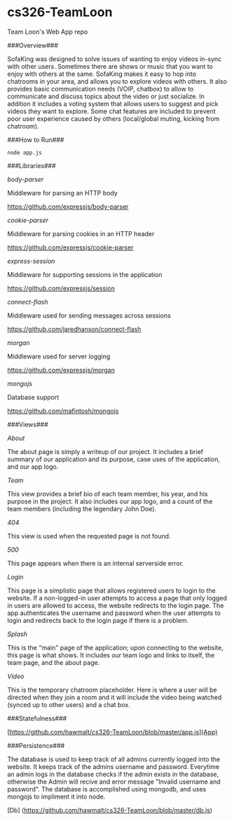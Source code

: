 # cs326-TeamLoon
Team Loon's Web App repo

###Overview###

 SofaKing was designed to solve issues of wanting to enjoy videos in-sync with other users. Sometimes there are shows or music that you want 
 to enjoy with others at the same. SofaKing makes it easy to hop into chatrooms in your area, and allows you to explore videos with others. 
 It also provides basic communication needs (VOIP, chatbox) to allow to communicate and discuss topics about the video or just socialize. In 
 addition it includes a voting system that allows users to suggest and pick videos they want to explore. Some chat features are included to 
 prevent poor user experience caused by others (local/global muting, kicking from chatroom). 
 
###How to Run###
 
 ```
 node app.js
 ```
 
###Libraries###
 
 *body-parser*
 
 Middleware for parsing an HTTP body
 
 https://github.com/expressjs/body-parser
 
 *cookie-parser*
 
 Middleware for parsing cookies in an HTTP header
 
 https://github.com/expressjs/cookie-parser
 
 *express-session*
 
 Middleware for supporting sessions in the application
 
 https://github.com/expressjs/session
 
 *connect-flash*
 
 Middleware used for sending messages across sessions
 
 https://github.com/jaredhanson/connect-flash
 
 *morgan*
 
 Middleware used for server logging
 
 https://github.com/expressjs/morgan
 
 *mongojs*
 
 Database support
 
 https://github.com/mafintosh/mongojs
 
###Views###
 
 *About*
 
 The about page is simply a writeup of our project. It includes a brief summary of our application
 and its purpose, case uses of the application, and our app logo.
 
 *Team*
 
 This view provides a brief bio of each team member, his year, and his purpose in the project. It
 also includes our app logo, and a count of the team members (including the legendary John Doe).
 
 *404*
 
 This view is used when the requested page is not found. 
 
 *500*
 
 This page appears when there is an internal serverside error.
 
 *Login*
 
 This page is a simplistic page that allows registered users to login to the website. If a non-logged-in
 user attempts to access a page that only logged in users are allowed to access, the website redirects to the login
 page. The app authenticates the username and password when the user attempts to login and redirects back to the 
 login page if there is a problem.
 
 *Splash*
 
 This is the "main" page of the application; upon connecting to the website, this page is what shows. It includes our team
 logo and links to itself, the team page, and the about page.
 
 *Video*
 
 This is the temporary chatroom placeholder. Here is where a user will be directed when they join a room and it will include
 the video being watched (synced up to other users) and a chat box.
 
###Statefulness###
 
 [https://github.com/hawmalt/cs326-TeamLoon/blob/master/app.js](App)
 
###Persistence###
 
 The database is used to keep track of all admins currently logged into the website. It keeps track of the admins username and password. Everytime an admin logs in the database checks if the admin exists in the database, otherwise the Admin will recive and error message "Invalid username and password". The database is accomplished using mongodb, and uses mongojs to impliment it into node.

[Db] (https://github.com/hawmalt/cs326-TeamLoon/blob/master/db.js)